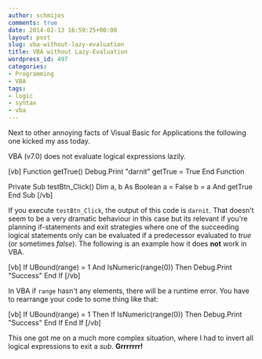 ```yaml
---
author: schmijos
comments: true
date: 2014-02-13 16:59:25+00:00
layout: post
slug: vba-without-lazy-evaluation
title: VBA without Lazy-Evaluation
wordpress_id: 497
categories:
- Programming
- VBA
tags:
- logic
- syntax
- vba
---
```


Next to other annoying facts of Visual Basic for Applications the following  one kicked my ass today.

VBA (v7.0) does not evaluate logical expressions lazily.

[vb]
Function getTrue()
    Debug.Print "darnit"
    getTrue = True
End Function

Private Sub testBtn_Click()
    Dim a, b As Boolean
    a = False
    b = a And getTrue
End Sub
[/vb]

If you execute `testBtn_Click`, the output of this code is `darnit`. That doesn't seem to be a very dramatic behaviour in this case but its relevant if you're planning if-statements and exit strategies where one of the succeeding logical statements only can be evaluated if a predecessor evaluated to _true_ (or sometimes _false_). The following is an example how it does **not** work in VBA.

[vb]
If UBound(range) = 1 And IsNumeric(range(0)) Then
    Debug.Print "Success"
End If
[/vb]

In VBA if `range` hasn't any elements, there will be a runtime error. You have to rearrange your code to some thing like that:

[vb]
If UBound(range) = 1 Then
    If IsNumeric(range(0)) Then
        Debug.Print "Success"
    End If
End If
[/vb]

This one got me on a much more complex situation, where I had to invert all logical expressions to exit a _sub_. **Grrrrrrr!**
